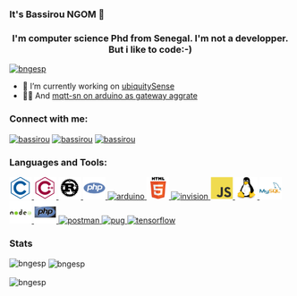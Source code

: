 ### It's Bassirou NGOM 👋

<h3 align="center">I'm computer science Phd  from Senegal. I'm not a developper. But i like to code:-)</h3>



<p align="left"> <a href="https://github.com/ryo-ma/github-profile-trophy"><img src="https://github-profile-trophy.vercel.app/?username=bngesp" alt="bngesp" /></a> </p>

- 🔭 I’m currently working on [ubiquitySense](https://github.com/bngesp/ubiquitySense)
- 👌🏾 And [mqtt-sn on arduino as gateway aggrate](https://github.com/bngesp/Arduino-mqtt-sn-gateway-aggrate)

<h3 align="left">Connect with me:</h3>
<p align="left">
<a href="https://www.researchgate.net/profile/Bassirou-Ngom" target="blank"><img align="center" src="https://c5.rgstatic.net/m/433110575315790/images/template/brand-header-logo.svg" alt="bassirou" height="30" width="40" /></a>
<a href="https://twitter.com/bngbass" target="blank"><img align="center" src="https://raw.githubusercontent.com/rahuldkjain/github-profile-readme-generator/master/src/images/icons/Social/twitter.svg" alt="bassirou" height="30" width="40" /></a>
<a href="https://www.linkedin.com/in/bassirou-n-9a72b8109" target="blank"><img align="center" src="https://raw.githubusercontent.com/rahuldkjain/github-profile-readme-generator/master/src/images/icons/Social/linked-in-alt.svg" alt="bassirou" height="30" width="40" /></a>
</p>

<h3 align="left">Languages and Tools:</h3>
<p align="left"> 
  <a href="https://developer.android.com" target="_blank"> 
  <img src="https://raw.githubusercontent.com/devicons/devicon/master/icons/c/c-line.svg" alt="android" width="40" height="40"/> </a> 
  <a href="https://developer.android.com" target="_blank"> 
  <img src="https://raw.githubusercontent.com/devicons/devicon/master/icons/cplusplus/cplusplus-line.svg" alt="android" width="40" height="40"/> </a> 
  <a href="https://developer.android.com" target="_blank"> 
  <img src="https://raw.githubusercontent.com/devicons/devicon/master/icons/rust/rust-plain.svg" alt="rust" width="40" height="40"/> </a> 
  <a href="https://developer.android.com" target="_blank"> 
  <img src="https://raw.githubusercontent.com/devicons/devicon/master/icons/php/php-plain.svg" alt="php" width="40" height="40"/> </a> 
  <a href="https://www.arduino.cc/" target="_blank">
      <img src="https://cdn.worldvectorlogo.com/logos/arduino-1.svg" alt="arduino" width="40" height="40"/> </a> 
  <a href="https://www.w3.org/html/" target="_blank"> <img src="https://raw.githubusercontent.com/devicons/devicon/master/icons/html5/html5-original-wordmark.svg" alt="html5" width="40" height="40"/> </a> <a href="https://www.invisionapp.com/" target="_blank"> <img src="https://www.vectorlogo.zone/logos/invisionapp/invisionapp-icon.svg" alt="invision" width="40" height="40"/> </a> <a href="https://developer.mozilla.org/en-US/docs/Web/JavaScript" target="_blank"> <img src="https://raw.githubusercontent.com/devicons/devicon/master/icons/javascript/javascript-original.svg" alt="javascript" width="40" height="40"/> </a> <a href="https://www.linux.org/" target="_blank"> <img src="https://raw.githubusercontent.com/devicons/devicon/master/icons/linux/linux-original.svg" alt="linux" width="40" height="40"/> </a> <a href="https://www.mysql.com/" target="_blank"> <img src="https://raw.githubusercontent.com/devicons/devicon/master/icons/mysql/mysql-original-wordmark.svg" alt="mysql" width="40" height="40"/> </a> <a href="https://nodejs.org" target="_blank"> <img src="https://raw.githubusercontent.com/devicons/devicon/master/icons/nodejs/nodejs-original-wordmark.svg" alt="nodejs" width="40" height="40"/> </a> <a href="https://www.php.net" target="_blank"> <img src="https://raw.githubusercontent.com/devicons/devicon/master/icons/php/php-original.svg" alt="php" width="40" height="40"/> </a> <a href="https://postman.com" target="_blank"> <img src="https://www.vectorlogo.zone/logos/getpostman/getpostman-icon.svg" alt="postman" width="40" height="40"/> </a> <a href="https://pugjs.org" target="_blank"> <img src="https://cdn.worldvectorlogo.com/logos/pug.svg" alt="pug" width="40" height="40"/> </a> <a href="https://www.tensorflow.org" target="_blank"> <img src="https://www.vectorlogo.zone/logos/tensorflow/tensorflow-icon.svg" alt="tensorflow" width="40" height="40"/> </a> </p>

<h3 align="left">Stats</h3>
<p><img align="left" src="https://github-readme-stats.vercel.app/api/top-langs?username=bngesp&show_icons=true&locale=en&layout=compact" alt="bngesp" /></p>

<p>&nbsp;<img align="center" src="https://github-readme-stats.vercel.app/api?username=bngesp&show_icons=true&locale=fr" alt="bngesp" /></p>

<p><img align="center" src="https://github-readme-streak-stats.herokuapp.com/?user=bngesp&" alt="bngesp" /></p>
